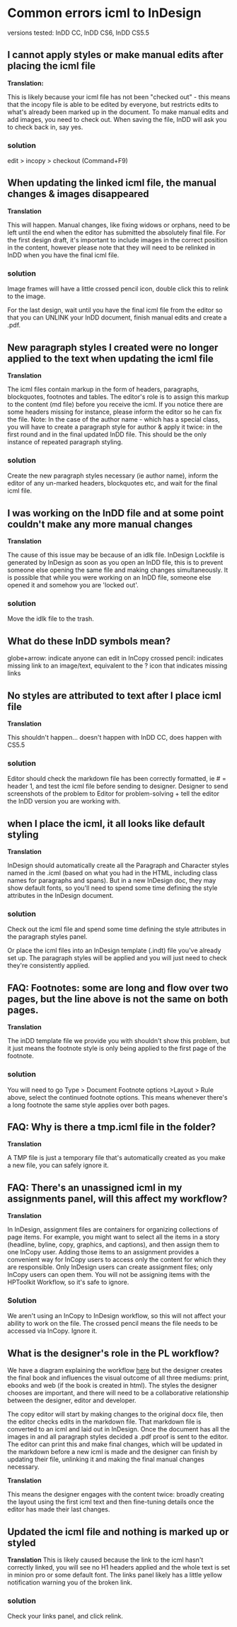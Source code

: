 # Common errors icml to InDesign

versions tested: InDD CC, InDD CS6, InDD CS5.5

## I cannot apply styles or make manual edits after placing the icml file

**Translation:**

This is likely because your icml file has not been "checked out" - this means that the incopy file is able to be edited by everyone, but restricts edits to what's already been marked up in the document.
To make manual edits and add images, you need to check out. When saving the file, InDD will ask you to check back in, say yes.

### solution
edit > incopy > checkout (Command+F9)

## When updating the linked icml file, the manual changes & images disappeared

**Translation**

This will happen. Manual changes, like fixing widows or orphans, need to be left until the end when the editor has submitted the absolutely final file. For the first design draft, it's important to include images in the correct position in the content, however please note that they will need to be relinked in InDD when you have the final icml file.

### solution
Image frames will have a little crossed pencil icon, double click this to relink to the image.

For the last design, wait until you have the final icml file from the editor so that you can UNLINK your InDD document, finish manual edits and create a .pdf.

## New paragraph styles I created were no longer applied to the text when updating the icml file

**Translation**

The icml files contain markup in the form of headers, paragraphs, blockquotes, footnotes and tables. The editor's role is to assign this markup to the content (md file) before you receive the icml. If you notice there are some headers missing for instance, please inform the editor so he can fix the file. Note: In the case of the author name - which has a special class, you will have to create a paragraph style for author & apply it twice: in the first round and in the final updated InDD file. This should be the only instance of repeated paragraph styling.

### solution
Create the new paragraph styles necessary (ie author name), inform the editor of any un-marked headers, blockquotes etc, and wait for the final icml file. 

## I was working on the InDD file and at some point couldn't make any more manual changes

**Translation**

The cause of this issue may be because of an idlk file. InDesign Lockfile is generated by InDesign as soon as you open an InDD file, this is to prevent someone else opening the same file and making changes simultaneously. It is possible that while you were working on an InDD file, someone else opened it and somehow you are 'locked out'. 

### solution
Move the idlk file to the trash. 

## What do these InDD symbols mean?

globe+arrow: indicate anyone can edit in InCopy
crossed pencil: indicates missing link to an image/text, equivalent to the ? icon that indicates missing links



## No styles are attributed to text after I place icml file

**Translation**

This shouldn't happen...
doesn't happen with InDD CC,
does happen with CS5.5

### solution
Editor should check the markdown file has been correctly formatted, ie # = header 1, and test the icml file before sending to designer. Designer to send screenshots of the problem to Editor for problem-solving + tell the editor the InDD version you are working with.

## when I place the icml, it all looks like default styling

**Translation**

InDesign should automatically create all the Paragraph and Character styles named in the .icml (based on what you had in the HTML, including class names for paragraphs and spans). But in a new InDesign doc, they may show default fonts, so you'll need to spend some time defining the style attributes in the InDesign document.

### solution

Check out the icml file and spend some time defining the style attributes in the paragraph styles panel.

Or place the icml files into an InDesign template (.indt) file you've already set up. The paragraph styles will be applied and you will just need to check they're consistently applied.

## FAQ: Footnotes: some are long and flow over two pages, but the line above is not the same on both pages.

**Translation**

The inDD template file we provide you with shouldn't show this problem, but it just means the footnote style is only being applied to the first page of the footnote.

### solution
You will need to go Type > Document Footnote options >Layout > Rule above, select the continued footnote options. This means whenever there's a long footnote the same style applies over both pages.

## FAQ: Why is there a tmp.icml file in the folder?

**Translation**

A TMP file is just a temporary file that's automatically created as you make a new file, you can safely ignore it.

## FAQ: There's an unassigned icml in my assignments panel, will this affect my workflow?

**Translation**

In InDesign, assignment files are containers for organizing collections of page items. For example, you might want to select all the items in a story (headline, byline, copy, graphics, and captions), and then assign them to one InCopy user. Adding those items to an assignment provides a convenient way for InCopy users to access only the content for which they are responsible. Only InDesign users can create assignment files; only InCopy users can open them.
You will not be assigning items with the HPToolkit Workflow, so it's safe to ignore.

### Solution
We aren't using an InCopy to InDesign workflow, so this will not affect your ability to work on the file. The crossed pencil means the file needs to be accessed via InCopy. Ignore it.

## What is the designer's role in the PL workflow?

We have a diagram explaining the workflow <a href="ch001.xml">here</a> but the designer creates the final book and influences the visual outcome of all three mediums: print, ebooks and web (if the book is created in html). The styles the designer chooses are important, and there will need to be a collaborative relationship between the designer, editor and developer.

The copy editor will start by making changes to the original docx file, then the editor checks edits in the markdown file. That markdown file is converted to an icml and laid out in InDesign. Once the document has all the images in and all paragraph styles decided a .pdf proof is sent to the editor. The editor can print this and make final changes, which will be updated in the markdown before a new icml is made and the designer can finish by updating their file, unlinking it and making the final manual changes necessary.

**Translation**

This means the designer engages with the content twice: broadly creating the layout using the first icml text and then fine-tuning details once the editor has made their last changes.

## Updated the icml file and nothing is marked up or styled

**Translation**
This is likely caused because the link to the icml hasn't correctly linked, you will see no H1 headers applied and the whole text is set in minion pro or some default font. The links panel likely has a little yellow notification warning you of the broken link.

### solution
Check your links panel, and click relink. 